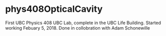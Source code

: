 # phys408OpticalCavity
First UBC Physics 408 UBC Lab, complete in the UBC Life Building. Started working Febuary 5, 2018. Done in collobration with Adam Schonewille
